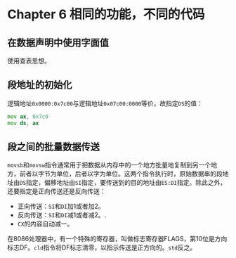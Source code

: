 # Chapter 6 相同的功能，不同的代码

## 在数据声明中使用字面值

使用查表思想。

## 段地址的初始化

逻辑地址`0x0000:0x7c00`与逻辑地址`0x07c00:0000`等价，故指定`DS`的值：

```asm
mov ax, 0x7c0
mov ds, ax
```

## 段之间的批量数据传送

`movsb`和`movsw`指令通常用于把数据从内存中的一个地方批量地复制到另一个地方，前者以字节为单位，后者以字为单位。这两个指令执行时，原始数据串的段地址由`DS`指定，偏移地址由`SI`指定，要传送到的目的地址由`ES:DI`指定。除此之外，还要指定是正向传送还是反向传送：

+ 正向传送：`SI`和`DI`加1或者加2。
+ 反向传送：`SI`和`DI`减1或者减2。.
+ `CX`的内容自动减一。

在8086处理器中，有一个特殊的寄存器，叫做标志寄存器FLAGS，第10位是方向标志DF。`cld`指令将DF标志清零，以指示传送是正方向的。`std`反之。
